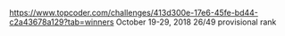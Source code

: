 https://www.topcoder.com/challenges/413d300e-17e6-45fe-bd44-c2a43678a129?tab=winners
October 19-29, 2018
26/49 provisional rank
